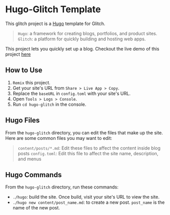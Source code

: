Hugo-Glitch Template
====================

This glitch project is a [Hugo](https://gohugo.io/) template for Glitch.

>`Hugo`: a framework for creating blogs, portfolios, and product sites.
>`Glitch`: a platform for quickly building and hosting web apps. 

This project lets you quickly set up a blog. Checkout the live demo of this project [here](https://hugo-template.glitch.me/)

How to Use
----------

1. `Remix` this project.
2. Get your site's URL from `Share > Live App > Copy`.
3. Replace the `baseURL` in `config.toml` with your site's URL.
4. Open `Tools > Logs > Console`.
5. Run `cd hugo-glitch` in the console.

Hugo Files
----------

From the `hugo-glitch` directory, you can edit the files that make up the site. Here are some common files you may want to edit:

>`content/posts/*.md`: Edit these files to affect the content inside blog posts
>`config.toml`: Edit this file to affect the site name, description, and menus

Hugo Commands
-------------

From the `hugo-glitch` directory, run these commands:

- `./hugo`: build the site. Once build, visit your site's URL to view the site.
- `./hugo new content/post_name.md`: to create a new post. `post_name` is the name of the new post.
